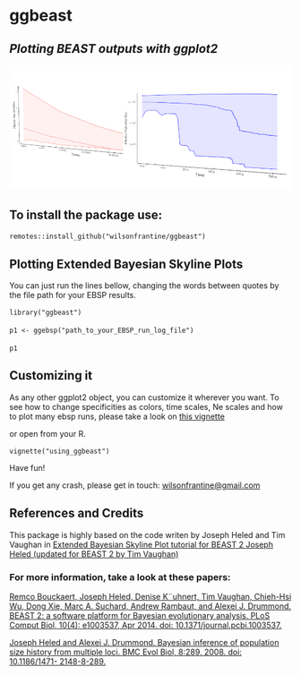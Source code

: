 # ggbeast 
## *Plotting BEAST outputs with ggplot2*

<img src="img/ggebsp.png">

## To install the package use:

```{r}
remotes::install_github("wilsonfrantine/ggbeast")
```

## Plotting Extended Bayesian Skyline Plots

You can just run the lines bellow, changing the words between quotes by the file path for your EBSP results.

```{r}
library("ggbeast")

p1 <- ggebsp("path_to_your_EBSP_run_log_file")

p1

```
## Customizing it

As any other ggplot2 object, you can customize it wherever you want.
To see how to change specificities as colors, time scales, Ne scales and how to plot many ebsp runs, please take a look on [this vignette](vignette/using_ggbeast.html)

or open from your R.

```{r}
vignette("using_ggbeast")
```

Have fun!

If you get any crash, please get in touch: wilsonfrantine@gmail.com

## References and Credits

This package is highly based on the code writen by Joseph Heled and Tim Vaughan in [Extended Bayesian Skyline Plot tutorial for BEAST 2 Joseph Heled (updated for BEAST 2 by Tim Vaughan)](https://www.beast2.org/tutorials/)

### For more information, take a look at these papers:

[Remco Bouckaert, Joseph Heled, Denise K¨uhnert, Tim Vaughan, Chieh-Hsi Wu, Dong Xie, Marc A. Suchard, Andrew Rambaut, and Alexei J. Drummond. BEAST 2: a software platform for Bayesian evolutionary analysis. PLoS Comput Biol, 10(4): e1003537, Apr 2014. doi: 10.1371/journal.pcbi.1003537.](http://dx.doi.org/10.1371/journal.pcbi.1003537.)

[Joseph Heled and Alexei J. Drummond. Bayesian inference of population size history from multiple loci. BMC Evol Biol, 8:289, 2008. doi: 10.1186/1471-
2148-8-289.](http://dx.doi.org/10.1186/1471-2148-8-289.)

